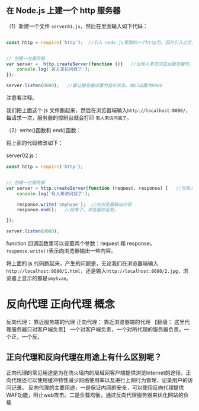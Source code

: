


## 在 Node.js 上建一个 http 服务器


（1）新建一个文件 `server01.js`，然后在里面输入如下代码：

```javascript

const http = require('http');  //引入 node.js里面的一个http包。因为引入之后，我们不会去修改它，所以用常量来表示


// 创建一台服务器
var server =  http.createServer(function (){   //当有人来访问这台服务器时，就会执行 function 回调函数
    console.log('有人来访问我了');
});

server.listen(8080);   //要让服务器设置为监听状态，端口设置为8080

```

注意看注释。

我们把上面这个 js 文件跑起来，然后在浏览器端输入`http://localhost:8080/`，每请求一次，服务器的控制台就会打印 `有人来访问我了`。


（2）write()函数和 end()函数：

将上面的代码修改如下：

server02.js：

```javascript
const http = require('http');


// 创建一台服务器
var server = http.createServer(function (request, response) {   //当有人来访问这个服务器时，就会执行function 这个回调函数
    console.log('有人来访问我了');

    response.write('smyhvae');  //向浏览器输出内容
    response.end();   //结束了，浏览器你走吧。

});

server.listen(8080);


```

function 回调函数里可以设置两个参数：request 和 response。`response.write()`表示向浏览器输出一些内容。

将上面的 js 代码跑起来，产生的问题是，无论我们在浏览器端输入`http://localhost:8080/1.html`，还是输入`http://localhost:8080/2.jpg`，浏览器上显示的都是`smyhvae`。

# 反向代理 正向代理 概念
反向代理： 靠近服务端的代理
正向代理： 靠近浏览器端的代理 【翻墙： 这里代理服务器只对客户端负责】
一个对客户端负责，一个对所代理的服务器负责。一个正，一个反。

## 正向代理和反向代理在用途上有什么区别呢？
正向代理的常见用途是为在防火墙内的局域网客户端提供浏览Internet的途径。正向代理还可以使用缓冲特性减少网络使用率以及进行上网行为管理，记录用户的访问记录。
反向代理的主要用途，一是保证内网的安全，可以使用反向代理提供WAF功能，阻止web攻击。二是负载均衡，通过反向代理服务器来优化网站的负载




























